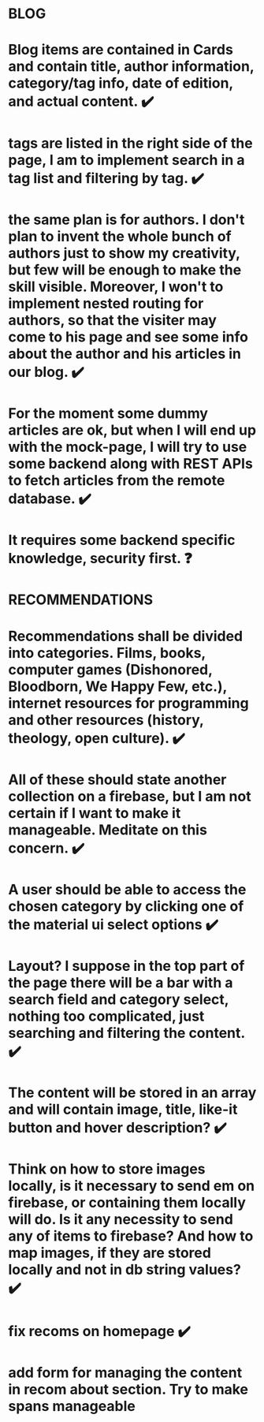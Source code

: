 # BLOG

# Blog items are contained in Cards and contain title, author information, category/tag info, date of edition, and actual content. ✔️

# tags are listed in the right side of the page, I am to implement search in a tag list and filtering by tag. ✔️

# the same plan is for authors. I don't plan to invent the whole bunch of authors just to show my creativity, but few will be enough to make the skill visible. Moreover, I won't to implement nested routing for authors, so that the visiter may come to his page and see some info about the author and his articles in our blog. ✔️

# For the moment some dummy articles are ok, but when I will end up with the mock-page, I will try to use some backend along with REST APIs to fetch articles from the remote database. ✔️

# It requires some backend specific knowledge, security first. ❓

# RECOMMENDATIONS

# Recommendations shall be divided into categories. Films, books, computer games (Dishonored, Bloodborn, We Happy Few, etc.), internet resources for programming and other resources (history, theology, open culture). ✔️

# All of these should state another collection on a firebase, but I am not certain if I want to make it manageable. Meditate on this concern. ✔️

# A user should be able to access the chosen category by clicking one of the material ui select options ✔️

# Layout? I suppose in the top part of the page there will be a bar with a search field and category select, nothing too complicated, just searching and filtering the content. ✔️

# The content will be stored in an array and will contain image, title, like-it button and hover description? ✔️

# Think on how to store images locally, is it necessary to send em on firebase, or containing them locally will do. Is it any necessity to send any of items to firebase? And how to map images, if they are stored locally and not in db string values? ✔️

# fix recoms on homepage ✔️

# add form for managing the content in recom about section. Try to make spans manageable